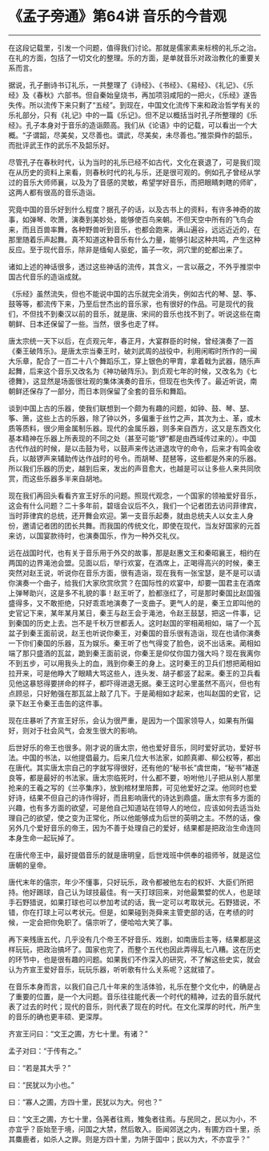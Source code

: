 # 《孟子旁通》第64讲 音乐的今昔观

------

在这段记载里，引发一个问题，值得我们讨论。那就是儒家素来标榜的礼乐之治。在礼的方面，包括了一切文化的整理。乐的方面，是单就音乐对政治教化的重要关系而言。

据说，孔子删诗书订礼乐，一共整理了《诗经》、《书经》、《易经》、《礼记》、《乐经》及《春秋》六部书。但自秦始皇烧书，再加项羽咸阳的一把火，《乐经》遂告失传。所以流传下来只剩了“五经”。到现在，中国文化流传下来和政治哲学有关的乐礼部分，只有《礼记》中的一篇《乐记》。但不足以概括当时孔子所整理的《乐经》。孔子本身对于音乐的造诣颇高。我们从《论语》中的记载，可以看出一个大概。“子谓韶，尽美矣，又尽善也。谓武，尽美矣，未尽善也。”推崇舜作的韶乐，而批评武王作的武乐不及韶乐好。

尽管孔子在春秋时代，认为当时的礼乐已经不如古代，文化在衰退了，可是我们现在从历史的资料上来看，则春秋时代的礼与乐，还是很可观的。例如孔子曾经从学过的音乐大师师襄，以及为了音感的灵敏，希望学好音乐，而把眼睛刺瞎的师旷，这两人都有很高的音乐造诣。

究竟中国的音乐好到什么程度？据孔子的话，以及古书上的资料，有许多神奇的故事，如弹琴、吹萧，演奏到美妙处，能够使百鸟来朝。不但天空中所有的飞鸟会来，而且百兽率舞，各种野兽听到音乐，也都会跑来，满山遍谷，远远近近的，在那里随着乐声起舞。真不知道这种音乐有什么力量，能够引起这种共鸣，产生这种反应。至于现代音乐，除非是缅甸人驱蛇，笛子一吹，洞穴里的蛇都出来了。

诸如上述的神话很多，透过这些神话的流传，其含义，一言以蔽之，不外乎推崇中国古代音乐的造诣成就。

《乐经》虽然流失，但也不能说中国的古乐就完全消失，例如古代的琴、瑟、筝、鼓等等，都流传下来，乃至后世杰出的音乐家，也有很好的作品。可是现代的我们，不但找不到秦汉以前的音乐，就是唐、宋间的音乐也找不到了。听说这些在南朝鲜、日本还保留了一些。当然，很多也走了样。

唐太宗统一天下以后，在贞观元年，春正月，大宴群臣的时候，曾经演奏了一首《秦王破阵乐》。是唐太宗当秦王时，破刘武周的战役中，利用闲暇时所作的一闽大乐章，配合了一百二十八个舞蹈乐工，穿上银色的甲胄，拿着戟为武器，随乐声起舞，后来这个音乐又改名为《神功破阵乐》。到贞观七年的时候，又改名为《七德舞》，这显然是场面很壮观的集体演奏的音乐，但现在也失传了。最近听说，南朝鲜还保存了一部分，而日本则保留了全套的音乐和舞蹈。

谈到中国上古的乐器，使我们联想到一个颇为有趣的问题，如钟、鼓、琴、瑟、筝、箫，这些上古的乐器，除了钟以外，多偏重于丝竹之声，其次为土、革，或木质等质料，很少用金属制乐器。现代的金属乐器，则多来自西方，这又是东西文化基本精神在乐器上所表现的不同之处（甚至可能“锣”都是由西域传过来的）。中国古代作战的时候，是以击鼓为号，以鼓声来传达进退攻守的命令，后来才有鸣金收兵，以敲锣声来辅助传达作战时的号令。而胡琴、琵琶等，这些都是外来的乐器。所以我们乐器的历史，越到后来，发出的声音愈大，也越是可以让多些人来共同欣赏，而这些乐器多半来自胡地。

现在我们再回头看看齐宣王好乐的问题。照现代观念，一个国家的领袖爱好音乐，这会有什么问题？二十多年前，碧瑶会议后不久，我们一个记者团去访问菲律宾，当时菲律宾的总统，还开舞会欢迎。第一支音乐起奏，就由总统夫人以女主人身份，邀请记者团的团长共舞。而我国的传统文化，即使在现代，当友好国家的元首来访，以国宴款待时，也演奏国乐，作为一种外交礼仪。

远在战国时代，也有关于音乐用于外交的故事，那是赵惠文王和秦昭襄王，相约在两国的边界渑池会盟。见面以后，举行欢宴，在酒席上，正喝得高兴的时候，秦王突然对赵王说，听说你在音乐方面，很有造诣，现在我有一张宝瑟，是不是可以请你演奏一个曲子，给我们大家欣赏欣赏？在国际性的欢宴中，却要一国君主在酒席上弹琴助兴，这是多不礼貌的事！赵王听了，脸都涨红了，可是那时秦国比赵国强盛得多，又不敢拒绝，只好乖乖地演奏了一支曲子。更气人的是，秦王立即叫他的史官记下来，某年某月某日，秦王与赵王会于渑池，令赵王鼓瑟，把这一件事，记到秦国的历史上去。岂不是千秋万世都丢人。这时赵国的宰相蔺相如，端了一个瓦盆子到秦王面前说，赵王也听说你秦王，对秦国的音乐很有造诣，现在也请你演奏一下你们秦国的乐器，互为娱乐。秦王听了也气得变了脸色，说不出话来。蔺相如端了那只盛酒的瓦盆，跪到秦王面前说，你秦王是仰仗你国力强大吗？现在我离你不到五步，可以用我头上的血，溅到你秦王的身上。这时秦王的卫兵们想把蔺相如拉开来，可是他睁大了眼睛大骂这些人，连头发、胡子都竖了起来。秦王的卫兵看见他这暴怒得要拼命的样子，都吓得进退无据。秦王这时心里虽然不高兴，但也有点顾忌，只好勉强在那瓦盆上敲了几下。于是蔺相如才起来，也叫赵国的史官，记录下赵王令秦王击缶的这件事。

现在庄暴听了齐宣王好乐，会认为很严重，是因为一个国家领导人，如果有所偏好，则对于社会风气，会发生很大的影响。

后世好乐的帝王也很多。刚才说的唐太宗，他也爱好音乐，同时爱好武功，爱好书法。中国的书法，以他提倡最力。后来几位大书法家，如颜真卿、柳公权等，都出在唐代。其实唐太宗自己的字就写得很好，还有他的“秘书长”虞世南，“秘书”褚遂良等，都是最好的书法家。唐太宗临死时，什么都不要，吩咐他儿子把从别人那里抢来的王羲之写的《兰亭集序》，放到棺材里陪葬，可见他爱好之深。他同时也爱好诗，结果不但自己的诗作得好，而且影响唐代的诗达到鼎盛。唐太宗有多方面的兴趣，也有多方面的欲望，可是他自己知道站在领导人的地位，应该如何去适当处理自己的欲望，使之变为正常化，所以他能够成为后世的英明之主。不然的话，像另外几个爱好音乐的帝王，因为不善于处理自己的爱好，结果都是把政治生命连同本身生命一起玩掉了。

在唐代帝王中，最好提倡音乐的就是唐明皇，后世戏班中供奉的祖师爷，就是这位唐朝的皇帝。

唐代末年的僖宗，年少不懂事，只好玩乐，政令都被他左右的权奸、大臣们所把持。他好踢球，自己认为球技最佳。有一天打球回来，对他最繁嬖的优人，也是球手石野猎说，如果打球也可以参加考试的话，我一定可以考取状元。石野猎说，不错，你在打球上可以考状元。但是，如果碰到尧舜来主管吏部的话，在考绩的时候，一定会把你免职了。僖宗听了，便哈哈大笑了事。

再下来残唐五代，几乎没有几个帝王不好音乐、戏剧，如南唐后主等，结果都是这样玩玩，把政治搞坏了。国家也完了，而整个五代也因此弄得乱七八糟。这在历史的环节中，也是很有趣的问题。如果我们不作深入的研究，不了解这些史实，就会认为齐宣王爱好音乐，玩玩乐器，听听歌有什么关系呢？这就错了。

在音乐本身而言，以我们自己几十年来的生活体验，礼乐在整个文化中，的确是占了重要的位置，是一个大问题。音乐往往能代表一个时代的精神，过去的音乐就代表了过去的时代；现代的音乐，则代表了现在的时代。在文化深厚的时代，所产生的音乐的确也更丰硕、更深厚。

齐宣王问曰：“文王之圃，方七十里。有诸？”

孟子对曰：“于传有之。”

曰：“若是其大乎？”

曰：“民犹以为小也。”

曰：“寡人之圃，方四十里，民犹以为大。何也？”

曰：“文王之圃，方七十里，刍荛者往焉，雉兔者往焉。与民同之，民以为小，不亦宜乎？臣始至于境，问国之大禁，然后敢入。臣闻郊送之内，有圃方四十里，杀其麋鹿者，如杀人之罪。则是方四十里，为阱于国中；民以为大，不亦宜乎？”

